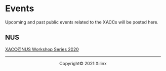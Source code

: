 # Events

Upcoming and past public events related to the XACCs will be posted here. 


## NUS

[XACC@NUS Workshop Series 2020](https://xaccnus.github.io/)

---------------------------------------
<p align="center">Copyright&copy; 2021 Xilinx</p>